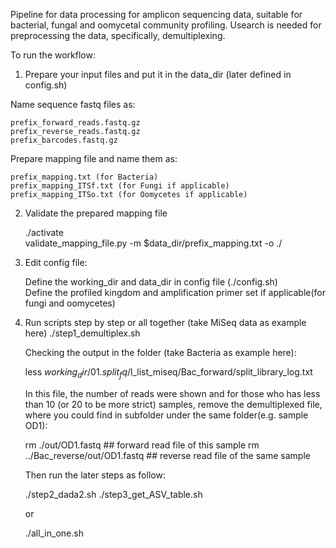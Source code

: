 Pipeline for data processing for amplicon sequencing data, suitable for
bacterial, fungal and oomycetal community profiling.
Usearch is needed for preprocessing the data, specifically, demultiplexing.  

To run the workflow:

1) Prepare your input files and put it in the data_dir (later defined in config.sh)

Name sequence fastq files as:  

    prefix_forward_reads.fastq.gz  
    prefix_reverse_reads.fastq.gz  
    prefix_barcodes.fastq.gz  

Prepare mapping file and name them as:

    prefix_mapping.txt (for Bacteria)
    prefix_mapping_ITSf.txt (for Fungi if applicable)
    prefix_mapping_ITSo.txt (for Oomycetes if applicable)

2) Validate the prepared mapping file

    ./activate  
    validate_mapping_file.py -m $data_dir/prefix_mapping.txt -o ./

3) Edit config file:

    Define the working_dir and data_dir in config file (./config.sh)  
    Define the profiled kingdom and amplification primer set if applicable(for fungi and oomycetes)  


4) Run scripts step by step or all together (take MiSeq data as example here)
    ./step1_demultiplex.sh

    Checking the output in the folder (take Bacteria as example here):

    less $working_dir/01.split_fq/$l_list_miseq/Bac_forward/split_library_log.txt

    In this file, the number of reads were shown and for those who has less than
    10 (or 20 to be more strict) samples, remove the demultiplexed file, where
    you could find in subfolder under the same folder(e.g. sample OD1):

    rm ./out/OD1.fastq                  ## forward read file of this sample
    rm ../Bac_reverse/out/OD1.fastq     ## reverse read file of the same sample

    Then run the later steps as follow:

    ./step2_dada2.sh
    ./step3_get_ASV_table.sh

    or

    ./all_in_one.sh
